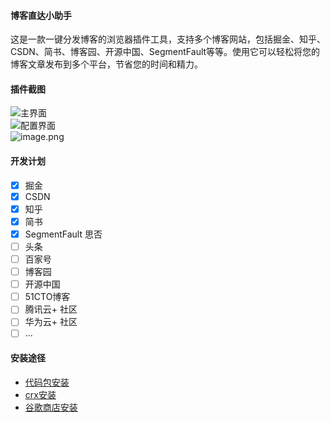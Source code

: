 #### 博客直达小助手
这是一款一键分发博客的浏览器插件工具，支持多个博客网站，包括掘金、知乎、CSDN、简书、博客园、开源中国、SegmentFault等等。使用它可以轻松将您的博客文章发布到多个平台，节省您的时间和精力。

#### 插件截图
![主界面](https://cdn.nlark.com/yuque/0/2023/png/178022/1682672659131-547e0eac-f3d9-465f-9a15-c7d4c5ed3c87.png#averageHue=%23fefdf9&clientId=ueb70ca23-c241-4&from=paste&height=746&id=u5e046e48&originHeight=932&originWidth=1920&originalType=binary&ratio=1.25&rotation=0&showTitle=true&size=69746&status=done&style=stroke&taskId=u20b0a795-7474-4d2f-8243-95554907205&title=%E4%B8%BB%E7%95%8C%E9%9D%A2&width=1536 "主界面")<br />![配置界面](https://cdn.nlark.com/yuque/0/2023/png/178022/1682672812052-fc76e487-21f1-46d3-959e-c1303985b19d.png#averageHue=%23c2c1c0&clientId=ueb70ca23-c241-4&from=paste&height=746&id=u349d6b06&originHeight=932&originWidth=1920&originalType=binary&ratio=1.25&rotation=0&showTitle=true&size=88074&status=done&style=stroke&taskId=u5801d96b-798b-4f8b-a974-193db586108&title=%E9%85%8D%E7%BD%AE%E7%95%8C%E9%9D%A2&width=1536 "配置界面")<br />![image.png](https://cdn.nlark.com/yuque/0/2023/png/178022/1683380214108-9f2868c1-5874-473a-8589-2f0c6f9e6e83.png#averageHue=%23f7f6f6&clientId=u2bb65bf7-0894-4&from=paste&height=351&id=u167905c7&originHeight=702&originWidth=644&originalType=binary&ratio=2&rotation=0&showTitle=false&size=75731&status=done&style=stroke&taskId=u84dab0d8-5eed-48c2-acdd-54fe34300f9&title=&width=322)
#### 开发计划

- [x] 掘金
- [x] CSDN
- [x] 知乎
- [x] 简书
- [x] SegmentFault 思否
- [ ] 头条
- [ ] 百家号
- [ ] 博客园
- [ ] 开源中国
- [ ] 51CTO博客 
- [ ] 腾讯云+ 社区
- [ ] 华为云+ 社区
- [ ] ...
#### 安装途径

- [代码包安装](https://github.com/dapandocs/blog-publish-helper/archive/refs/heads/main.zip)
- [crx安装](https://github.com/dapandocs/blog-publish-helper/releases/download/1.0.1/v1.0.1.crx.zip)
- [谷歌商店安装](https://chrome.google.com/webstore/detail/%E5%8D%9A%E5%AE%A2%E7%9B%B4%E8%BE%BE%E5%B0%8F%E5%8A%A9%E6%89%8B/iebednkhabpgaoepmjlmldjnnbdfgibf)
#### 
